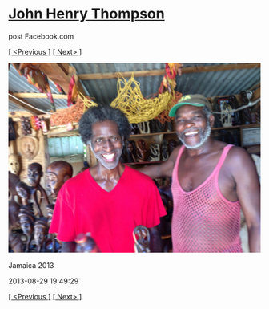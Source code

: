 # [John Henry Thompson](../README.md)
post Facebook.com

[[ <Previous ]](2013-08-29-8.md) [[ Next> ]](2013-08-29-10.md)

[![](../media/2013-08-29/Jamaica-2020.jpg)](../README.md)

Jamaica 2013

2013-08-29 19:49:29

[[ <Previous ]](2013-08-29-8.md) [[ Next> ]](2013-08-29-10.md)